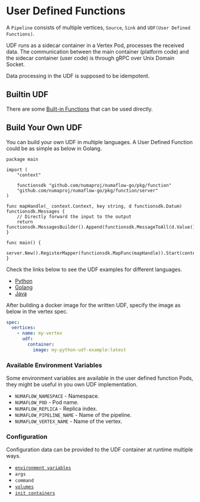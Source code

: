 # User Defined Functions

A `Pipeline` consists of multiple vertices, `Source`, `Sink` and `UDF(User Defined Functions)`.

UDF runs as a sidecar container in a Vertex Pod, processes the received data. The communication between the main container (platform code) and the sidecar container (user code) is through gRPC over Unix Domain Socket.

Data processing in the UDF is supposed to be idempotent.

## Builtin UDF

There are some [Built-in Functions](./builtin-functions/README.md) that can be used directly.

## Build Your Own UDF

You can build your own UDF in multiple languages. A User Defined Function could be as simple as below in Golang.

```golang
package main

import (
	"context"

	functionsdk "github.com/numaproj/numaflow-go/pkg/function"
	"github.com/numaproj/numaflow-go/pkg/function/server"
)

func mapHandle(_ context.Context, key string, d functionsdk.Datum) functionsdk.Messages {
	// Directly forward the input to the output
	return functionsdk.MessagesBuilder().Append(functionsdk.MessageToAll(d.Value()))
}

func main() {
	server.New().RegisterMapper(functionsdk.MapFunc(mapHandle)).Start(context.Background())
}
```

Check the links below to see the UDF examples for different languages.

- [Python](https://github.com/numaproj/numaflow-python/tree/main/examples/function)
- [Golang](https://github.com/numaproj/numaflow-go/tree/main/pkg/function/examples)
- [Java](https://github.com/numaproj/numaflow-java/tree/main/examples/src/main/java/io/numaproj/numaflow/examples/function)

After building a docker image for the written UDF, specify the image as below in the vertex spec.

```yaml
spec:
  vertices:
    - name: my-vertex
      udf:
        container:
          image: my-python-udf-example:latest
```

### Available Environment Variables

Some environment variables are available in the user defined function Pods, they might be useful in you own UDF implementation.

- `NUMAFLOW_NAMESPACE` - Namespace.
- `NUMAFLOW_POD` - Pod name.
- `NUMAFLOW_REPLICA` - Replica index.
- `NUMAFLOW_PIPELINE_NAME` - Name of the pipeline.
- `NUMAFLOW_VERTEX_NAME` - Name of the vertex.

### Configuration

Configuration data can be provided to the UDF container at runtime multiple ways.

* [`environment variables`](./environment-variables.md)
* `args`
* `command`
* [`volumes`](./volumes.md)
* [`init containers`](./init-containers.md)
